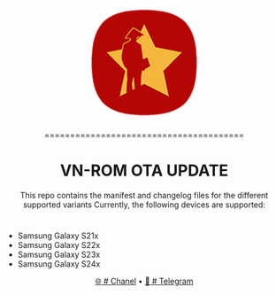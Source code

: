 <h1 align="center">
  <img loading="lazy" src="ic_launcher.png"/>
</h1>
<p align="center">=======================================</p>
<h1 align="center">VN-ROM OTA UPDATE</h1>
<p align="center">This repo contains the manifest and changelog files for the different supported variants
Currently, the following devices are supported:</p> 

#
- Samsung Galaxy S21x
- Samsung Galaxy S22x
- Samsung Galaxy S23x
- Samsung Galaxy S24x

<p align="center">
  <a href="https://t.me/vnromchannel">🌐 # Chanel</a>
  •
  <a href="https://t.me/vnromsupporten">💬 # Telegram</a>
</p>
